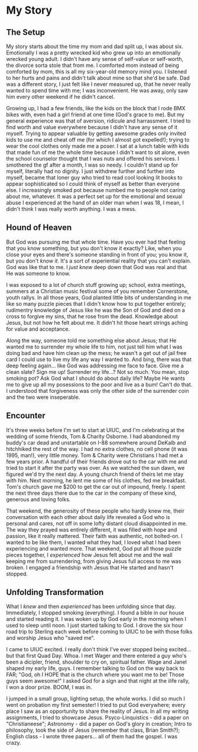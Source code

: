 My Story
========

The Setup
---------
My story starts about the time my mom and dad split up, I was about six. Emotionally I was a pretty wrecked kid who grew up into an emotionally wrecked young adult. I didn't have any sense of self-value or self-worth, the divorce sorta stole that from me. I comforted mom instead of being comforted by mom, this is all my six-year-old memory mind you. I listened to her hurts and pains and didn't talk about mine so that she'd be safe. Dad was a different story, I just felt like I never measured up, that he never really wanted to spend time with me; I was inconvenient. He was away, only saw him every other weekend if he didn't cancel.

Growing up, I had a few friends, like the kids on the block that I rode BMX bikes with, even had a girl friend at one time (God's grace to me). But my general experience was that of aversion, ridicule and harrassment. I tried to find worth and value everywhere because I didn't have any sense of it myself. Trying to appear valuable by getting awesome grades only invited kids to use me and cheat off me (for which I almost got expelled!); trying to wear the cool clothes only made me a poser. I sat at a lunch table with kids that made fun of me the whole time because I didn't want to sit alone, even the school counselor thought that I was nuts and offered his services. I smothered the gf after a month, I was so needy. I couldn't stand up for myself, literally had no dignity. I just withdrew further and further into myself, became that loner guy who tried to read cool looking lit books to appear sophisticated so I could think of myself as better than everyone else. I increasingly smoked pot because numbed me to people not caring about me, whatever. It was a perfect set up for the emotional and sexual abuse I experienced at the hand of an older man when I was 18, I mean, I didn't think I was really worth anything. I was a mess.

Hound of Heaven
---------------

But God was pursuing me that whole time. Have you ever had that feeling that you know something, but you don't know it exactly? Like, when you close your eyes and there's someone standing in front of you; you know it, but you don't _know it_. It's a sort of experiential reality that you can't explain. God was like that to me. I _just knew_ deep down that God was real and that He was someone to know.

I was exposed to a lot of church stuff growing up; school, extra meetings, summers at a Christian music festival some of you remember Cornerstone, youth rallys. In all those years, God planted little bits of understanding in me like so many puzzle pieces that I didn't know how to put together entirely; rudimentry knowledge of Jesus like he was the Son of God and died on a cross to forgive my sins, that he rose from the dead. Knowledge about Jesus, but not how he felt about me. It didn't hit those heart strings aching for value and acceptance.

Along the way, someone told me something else about Jesus; that He wanted me to surrender my whole life to him, not just tell him what I was doing bad and have him clean up the mess; he wasn't a get out of jail free card I could use to live my life any way I wanted to. And bing, there was that deep feeling again... like God was addressing me face to face. Give me a clean slate? Sign me up! Surrender my life...? Not so much. You mean, stop smoking pot? Ask God what I should do about daily life? Maybe He wants me to give up all my posessions to the poor and live as a bum! Can't do that. I understood that forgiveness was only the other side of the surrender coin and the two were inseperable.

Encounter
---------

It's three weeks before I'm set to start at UIUC, and I'm celebrating at the wedding of some friends, Tom & Charity Osborne. I had abandoned my buddy's car dead and unstartable on I-88 somewhere around DeKalb and hitchhiked the rest of the way. I had no extra clothes, no cell phone (it was 1995, man!), very little money. Tom & Charity were Christians I had met a few years prior. A handful of their friends drove out to the car with me and tried to start it after the party was over. As we watched the sun dawn, we figured we'd try the next day. A young church friend of theirs let me stay with him. Next morning, he lent me some of his clothes, fed me breakfast. Tom's church gave me $200 to get the car out of impound, freely. I spent the next three days there due to the car in the company of these kind, generous and loving folks.

That weekend, the generosity of these people who hardly knew me, their conversation with each other about daily life revealed a God who is personal and cares, not off in some lofty distant cloud disappointed in me. The way they prayed was entirely different, it was filled with hope and passion, like it really mattered. Their faith was authentic, not bolted-on. I wanted to be like them, I wanted what they had, I loved what I had been experiencing and wanted more. That weekend, God put all those puzzle pieces together, I _experienced_ how Jesus felt about me and the wall keeping me from surrendering, from giving Jesus full access to me was broken. I engaged a friendship with Jesus that He started and hasn't stopped.

Unfolding Transformation
------------------------

What I _knew_ and then _experienced_ has been unfolding since that day. Immediately, I stopped smoking (everything). I found a bible in our house and started reading it. I was woken up by God early in the morning when I used to sleep until noon. I just started talking to God. I drove the six hour road trip to Sterling each week before coming to UIUC to be with those folks and worship Jesus who "saved me". 

I came to UIUC excited. I really don't think I've ever stopped being excited... but that first Quad Day. Whoa. I met Wager and there entered a guy who's been a dicipler, friend, shoulder to cry on, spiritual father. Wage and Janel shaped my early life, guys. I remember talking to God on the way back to FAR; "God, oh I HOPE that is the church where you want me to be! Those guys seem awesome!" I asked God for a sign and that night at the ilife rally, I won a door prize. BOOM, I was in. 

I jumped in a small group, lighting setup, the whole works. I did so much I went on probation my first semester! I tried to put God everywhere; every place I saw as an opportunity to share the reality of Jesus. In all my writing assignments, I tried to showcase Jesus. Psyco-Linquistics - did a paper on "Christianeese"; Astronomy - did a paper on God's glory in creation; Intro to philosophy, took the side of Jesus (remember that class, Brian Smith?); English class - I wrote three papers... all of them had the gospel. I was crazy.


